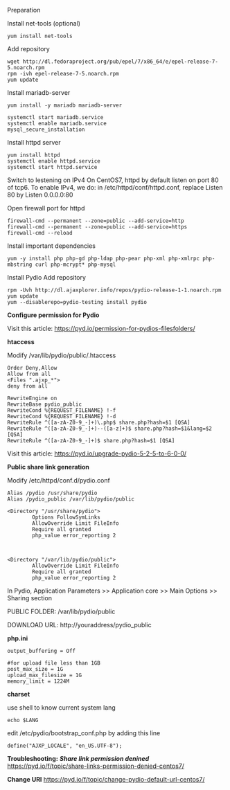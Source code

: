 Preparation

Install net-tools (optional)

	yum install net-tools

Add repository

	wget http://dl.fedoraproject.org/pub/epel/7/x86_64/e/epel-release-7-5.noarch.rpm
	rpm -ivh epel-release-7-5.noarch.rpm
	yum update

Install mariadb-server

	yum install -y mariadb mariadb-server

	systemctl start mariadb.service
	systemctl enable mariadb.service
	mysql_secure_installation

Install httpd server

	yum install httpd
	systemctl enable httpd.service
	systemctl start httpd.service

Switch to lestening on IPv4
On CentOS7, httpd by default listen on port 80 of tcp6. To enable IPv4, we do:
in /etc/httpd/conf/httpd.conf,
replace Listen 80 by Listen 0.0.0.0:80

Open firewall port for httpd

	firewall-cmd --permanent --zone=public --add-service=http
	firewall-cmd --permanent --zone=public --add-service=https
	firewall-cmd --reload

Install important dependencies

	yum -y install php php-gd php-ldap php-pear php-xml php-xmlrpc php-mbstring curl php-mcrypt* php-mysql

Install Pydio
Add repository

	rpm -Uvh http://dl.ajaxplorer.info/repos/pydio-release-1-1.noarch.rpm
	yum update
	yum --disablerepo=pydio-testing install pydio

**Configure permission for Pydio**

Visit this article: https://pyd.io/permission-for-pydios-filesfolders/

**htaccess**

Modify /var/lib/pydio/public/.htaccess

	Order Deny,Allow
	Allow from all
	<Files ".ajxp_*">
	deny from all

	RewriteEngine on
	RewriteBase pydio_public
	RewriteCond %{REQUEST_FILENAME} !-f
	RewriteCond %{REQUEST_FILENAME} !-d
	RewriteRule ^([a-zA-Z0-9_-]+)\.php$ share.php?hash=$1 [QSA]
	RewriteRule ^([a-zA-Z0-9_-]+)--([a-z]+)$ share.php?hash=$1&lang=$2 [QSA]
	RewriteRule ^([a-zA-Z0-9_-]+)$ share.php?hash=$1 [QSA]

Visit this article: https://pyd.io/upgrade-pydio-5-2-5-to-6-0-0/

**Public share link generation**

Modify /etc/httpd/conf.d/pydio.conf

	Alias /pydio /usr/share/pydio
	Alias /pydio_public /var/lib/pydio/public

	<Directory "/usr/share/pydio">
  	     	Options FollowSymLinks
 	     	AllowOverride Limit FileInfo
			Require all granted
  	    	php_value error_reporting 2



	<Directory "/var/lib/pydio/public">
    	    AllowOverride Limit FileInfo
			Require all granted
    	  	php_value error_reporting 2

In Pydio, Application Parameters >> Application core >> Main Options >> Sharing section

PUBLIC FOLDER: /var/lib/pydio/public

DOWNLOAD URL: http://youraddress/pydio_public

**php.ini**

	output_buffering = Off

	#for upload file less than 1GB
	post_max_size = 1G
	upload_max_filesize = 1G
	memory_limit = 1224M
 

**charset**

use shell to know current system lang

	echo $LANG

edit /etc/pydio/bootstrap_conf.php by adding this line

	define("AJXP_LOCALE", "en_US.UTF-8");

**Troubleshooting:**
**_Share link permission denined_**
https://pyd.io/f/topic/share-links-permission-denied-centos7/

**Change URI**
https://pyd.io/f/topic/change-pydio-default-url-centos7/